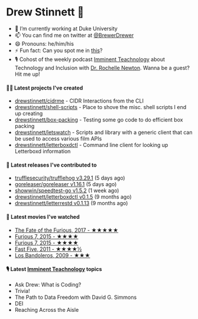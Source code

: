 
# Drew Stinnett 👋

- 🔭 I’m currently working at Duke University
- 📫 You can find me on twitter at [@BrewerDrewer](https://twitter.com/BrewerDrewer)
- 😄 Pronouns: he/him/his
- ⚡ Fun fact: Can you spot me in [this](https://www.youtube.com/watch?v=oL9WnB0qHBA)?
- 🎙 Cohost of the weekly podcast [Imminent Teachnology](https://podcast.imminentteachnology.com/) about Technology and Inclusion with [Dr. Rochelle Newton](https://www.linkedin.com/in/drrochellenewton/). Wanna be a guest? Hit me up!

#### 👨‍💻 Latest projects I've created
- [drewstinnett/cidrme](https://github.com/drewstinnett/cidrme) - CIDR Interactions from the CLI
- [drewstinnett/shell-scripts](https://github.com/drewstinnett/shell-scripts) - Place to shove the misc. shell scripts I end up creating
- [drewstinnett/box-packing](https://github.com/drewstinnett/box-packing) - Testing some go code to do efficient box packing
- [drewstinnett/letswatch](https://github.com/drewstinnett/letswatch) - Scripts and library with a generic client that can be used to access various film APIs
- [drewstinnett/letterboxdctl](https://github.com/drewstinnett/letterboxdctl) - Command line client for looking up Letterboxd information

#### 🚀 Latest releases I've contributed to
- [trufflesecurity/trufflehog v3.29.1](https://github.com/trufflesecurity/trufflehog/releases/tag/v3.29.1) (5 days ago)
- [goreleaser/goreleaser v1.16.1](https://github.com/goreleaser/goreleaser/releases/tag/v1.16.1) (5 days ago)
- [showwin/speedtest-go v1.5.2](https://github.com/showwin/speedtest-go/releases/tag/v1.5.2) (1 week ago)
- [drewstinnett/letterboxdctl v0.1.5](https://github.com/drewstinnett/letterboxdctl/releases/tag/v0.1.5) (9 months ago)
- [drewstinnett/letterrestd v0.1.13](https://github.com/drewstinnett/letterrestd/releases/tag/v0.1.13) (9 months ago)

#### 🍿 Latest movies I've watched
- [The Fate of the Furious, 2017 - ★★★★★](https://letterboxd.com/mondodrew/film/the-fate-of-the-furious/2/)
- [Furious 7, 2015 - ★★★★](https://letterboxd.com/mondodrew/film/furious-7/3/)
- [Furious 7, 2015 - ★★★★](https://letterboxd.com/mondodrew/film/furious-7/2/)
- [Fast Five, 2011 - ★★★★½](https://letterboxd.com/mondodrew/film/fast-five/2/)
- [Los Bandoleros, 2009 - ★★★](https://letterboxd.com/mondodrew/film/los-bandoleros/)

#### 🎙 Latest [Imminent Teachnology](https://podcast.imminentteachnology.com/) topics
- Ask Drew: What is Coding?
- Trivia!
- The Path to Data Freedom with David G. Simmons
- DEI
- Reaching Across the Aisle
